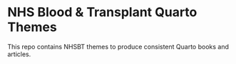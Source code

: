 # NHS Blood & Transplant Quarto Themes

This repo contains NHSBT themes to produce consistent Quarto books and articles.
